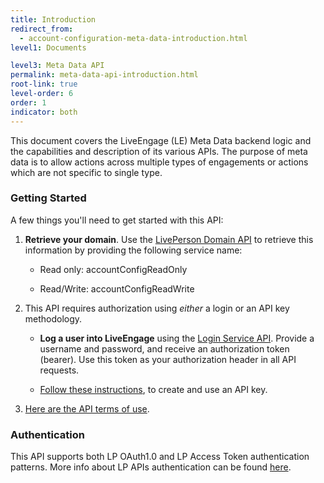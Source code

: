 ```yaml
---
title: Introduction
redirect_from:
  - account-configuration-meta-data-introduction.html
level1: Documents

level3: Meta Data API
permalink: meta-data-api-introduction.html
root-link: true
level-order: 6
order: 1
indicator: both
---
```


This document covers the LiveEngage (LE) Meta Data backend logic and the capabilities and description of its various APIs. The purpose of meta data is to allow actions across multiple types of engagements or actions which are not specific to single type.

### Getting Started

A few things you'll need to get started with this API:

1. **Retrieve your domain**. Use the [LivePerson Domain API](agent-domain-domain-api.html) to retrieve this information by providing the following service name:

    * Read only: accountConfigReadOnly

    * Read/Write: accountConfigReadWrite

2. This API requires authorization using _either_ a login or an API key methodology.

    * **Log a user into LiveEngage** using the [Login Service API](login-getting-started.html). Provide a username and password, and receive an authorization token (bearer). Use this token as your authorization header in all API requests.

    * [Follow these instructions](guides-gettingstarted.html), to create and use an API key.

3. [Here are the API terms of use](https://www.liveperson.com/policies/apitou).

### Authentication

This API supports both LP OAuth1.0 and LP Access Token authentication patterns. More info about LP APIs authentication can be found [here](guides-gettingstarted.html).
